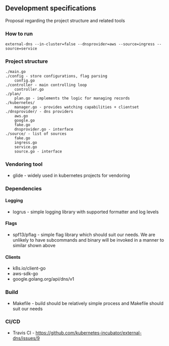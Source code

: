## Development specifications

Proposal regarding the project structure and related tools

### How to run

```
external-dns --in-cluster=false --dnsprovider=aws --source=ingress --source=service
```

### Project structure

```
./main.go
./config - store configurations, flag parsing
    config.go 
./controller - main controlling loop
    controller.go 
./plan/
    plan.go - implements the logic for managing records
./kubernetes/
    manager.go - provides watching capabilities + clientset
./dnsprovider/ - dns providers
    aws.go
    google.go
    fake.go 
    dnsprovider.go - interface
./source/ - list of sources
    fake.go
    ingress.go
    service.go
    source.go - interface
```

### Vendoring tool 

- glide - widely used in kubernetes projects for vendoring

### Dependencies 

#### Logging 
  - logrus - simple logging library with supported formatter and log levels 

#### Flags
 - spf13/pflag - simple flag library which should suit our needs. We are unlikely to have subcommands and binary will be invoked in a manner to similar shown above

#### Clients
 - k8s.io/client-go
 - aws-sdk-go
 - google.golang.org/api/dns/v1

### Build
  - Makefile - build should be relatively simple process and Makefile should suit our needs

### CI/CD

 - Travis CI - https://github.com/kubernetes-incubator/external-dns/issues/9



